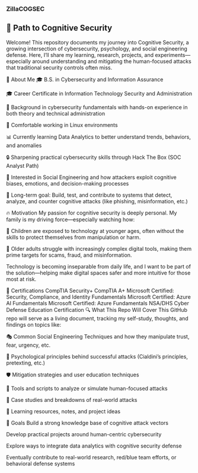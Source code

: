 ### ZillaCOGSEC
## 🧠 Path to Cognitive Security
Welcome! This repository documents my journey into Cognitive Security, a growing intersection of cybersecurity, psychology, and social engineering defense. Here, I’ll share my learning, research, projects, and experiments—especially around understanding and mitigating the human-focused attacks that traditional security controls often miss.

👤 About Me
🎓 B.S. in Cybersecurity and Information Assurance

🎓 Career Certificate in Information Technology Security and Administration

💼 Background in cybersecurity fundamentals with hands-on experience in both theory and technical administration

🐧 Comfortable working in Linux environments

📊 Currently learning Data Analytics to better understand trends, behaviors, and anomalies

🔒 Sharpening practical cybersecurity skills through Hack The Box (SOC Analyst Path)

🧠 Interested in Social Engineering and how attackers exploit cognitive biases, emotions, and decision-making processes

💭 Long-term goal: Build, test, and contribute to systems that detect, analyze, and counter cognitive attacks (like phishing, misinformation, etc.)

🔥 Motivation
My passion for cognitive security is deeply personal. My family is my driving force—especially watching how:

🧒 Children are exposed to technology at younger ages, often without the skills to protect themselves from manipulation or harm.

👵 Older adults struggle with increasingly complex digital tools, making them prime targets for scams, fraud, and misinformation.

Technology is becoming inseparable from daily life, and I want to be part of the solution—helping make digital spaces safer and more intuitive for those most at risk.

📜 Certifications
CompTIA Security+
CompTIA A+
Microsoft Certified: Security, Compliance, and Identity Fundamentals
Microsoft Certified: Azure AI Fundamentals
Microsoft Certified: Azure Fundamentals
NSA/DHS Cyber Defense Education Certification
🔍 What This Repo Will Cover
This GitHub repo will serve as a living document, tracking my self-study, thoughts, and findings on topics like:

🎭 Common Social Engineering Techniques and how they manipulate trust, fear, urgency, etc.

🧩 Psychological principles behind successful attacks (Cialdini’s principles, pretexting, etc.)

🛡️ Mitigation strategies and user education techniques

🔧 Tools and scripts to analyze or simulate human-focused attacks

🔬 Case studies and breakdowns of real-world attacks

📂 Learning resources, notes, and project ideas

📌 Goals Build a strong knowledge base of cognitive attack vectors

Develop practical projects around human-centric cybersecurity

Explore ways to integrate data analytics with cognitive security defense

Eventually contribute to real-world research, red/blue team efforts, or behavioral defense systems
